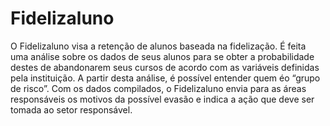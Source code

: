 # Fidelizaluno
O Fidelizaluno visa a retenção de alunos baseada na fidelização. É feita uma análise sobre os dados de seus alunos para se obter a probabilidade destes de abandonarem seus cursos de acordo com as variáveis definidas pela instituição. A partir desta análise, é possível entender quem éo “grupo de risco”. Com os dados compilados, o Fidelizaluno envia para as áreas responsáveis os motivos da possível evasão e indica a ação que deve ser tomada ao setor responsável.
